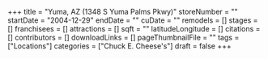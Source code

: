 +++
title = "Yuma, AZ (1348 S Yuma Palms Pkwy)"
storeNumber = ""
startDate = "2004-12-29"
endDate = ""
cuDate = ""
remodels = []
stages = []
franchisees = []
attractions = []
sqft = ""
latitudeLongitude = []
citations = []
contributors = []
downloadLinks = []
pageThumbnailFile = ""
tags = ["Locations"]
categories = ["Chuck E. Cheese's"]
draft = false
+++
